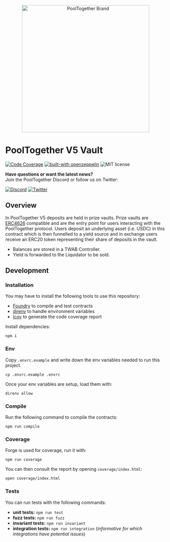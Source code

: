 <p align="center">
  <a href="https://github.com/pooltogether/pooltogether--brand-assets">
    <img src="https://github.com/pooltogether/pooltogether--brand-assets/blob/977e03604c49c63314450b5d432fe57d34747c66/logo/pooltogether-logo--purple-gradient.png?raw=true" alt="PoolTogether Brand" style="max-width:100%;" width="400">
  </a>
</p>

# PoolTogether V5 Vault

[![Code Coverage](https://github.com/GenerationSoftware/pt-v5-vault/actions/workflows/coverage.yml/badge.svg)](https://github.com/GenerationSoftware/pt-v5-vault/actions/workflows/coverage.yml)
[![built-with openzeppelin](https://img.shields.io/badge/built%20with-OpenZeppelin-3677FF)](https://docs.openzeppelin.com/)
![MIT license](https://img.shields.io/badge/license-MIT-blue)

<strong>Have questions or want the latest news?</strong>
<br/>Join the PoolTogether Discord or follow us on Twitter:

[![Discord](https://badgen.net/badge/icon/discord?icon=discord&label)](https://pooltogether.com/discord)
[![Twitter](https://badgen.net/badge/icon/twitter?icon=twitter&label)](https://twitter.com/PoolTogether_)

## Overview

In PoolTogether V5 deposits are held in prize vaults. Prize vaults are [ERC4626](https://eips.ethereum.org/EIPS/eip-4626) compatible and are the entry point for users interacting with the PoolTogether protocol. Users deposit an underlying asset (i.e. USDC) in this contract which is then funnelled to a yield source and in exchange users receive an ERC20 token representing their share of deposits in the vault.

- Balances are stored in a TWAB Controller.
- Yield is forwarded to the Liquidator to be sold.

## Development

### Installation

You may have to install the following tools to use this repository:

- [Foundry](https://github.com/foundry-rs/foundry) to compile and test contracts
- [direnv](https://direnv.net/) to handle environment variables
- [lcov](https://github.com/linux-test-project/lcov) to generate the code coverage report

Install dependencies:

```
npm i
```

### Env

Copy `.envrc.example` and write down the env variables needed to run this project.

```
cp .envrc.example .envrc
```

Once your env variables are setup, load them with:

```
direnv allow
```

### Compile

Run the following command to compile the contracts:

```
npm run compile
```

### Coverage

Forge is used for coverage, run it with:

```
npm run coverage
```

You can then consult the report by opening `coverage/index.html`:

```
open coverage/index.html
```

### Tests

You can run tests with the following commands:

- **unit tests:** `npm run test`
- **fuzz tests:** `npm run fuzz`
- **invariant tests:** `npm run invariant`
- **integration tests:** `npm run integration` (*informative for which integrations have potential issues*)
